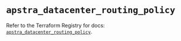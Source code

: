 # `apstra_datacenter_routing_policy`

Refer to the Terraform Registry for docs: [`apstra_datacenter_routing_policy`](https://registry.terraform.io/providers/juniper/apstra/0.94.0/docs/resources/datacenter_routing_policy).
